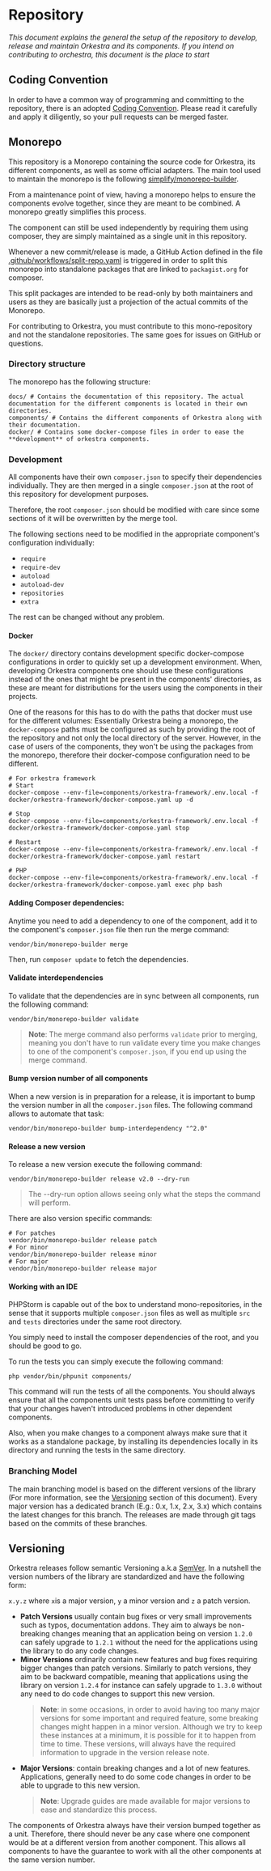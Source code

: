 # Repository  
*This document explains the general the setup of the repository to develop, release and maintain Orkestra and its components.
If you intend on contributing to orchestra, this document is the place to start*

## Coding Convention
In order to have a common way of programming and committing to the repository, there is an adopted [Coding Convention](./CodingConvention.md).
Please read it carefully and apply it diligently, so your pull requests can be merged faster.

## Monorepo
This repository is a Monorepo containing the source code for Orkestra, its different components,
as well as some official adapters. The main tool used to maintain the monorepo is the following 
[simplify/monorepo-builder](https://github.com/symplify/monorepo-builder).

From a maintenance point of view, having a monorepo helps to ensure the components evolve together, since
they are meant to be combined. A monorepo greatly simplifies this process.

The component can still be used independently by requiring them using composer,
they are simply maintained as a single unit in this repository.

Whenever a new commit/release is made, a GitHub Action defined in the file [.github/workflows/split-repo.yaml](../.github/workflows/split-repo.yaml)
is triggered in order to split this monorepo into standalone packages that are linked to `packagist.org` for composer.

This split packages are intended to be read-only by both maintainers and users as they are basically just a projection
of the actual commits of the Monorepo.

For contributing to Orkestra, you must contribute to this mono-repository and not the standalone repositories. 
The same goes for issues on GitHub or questions.


### Directory structure
The monorepo has the following structure:
```
docs/ # Contains the documentation of this repository. The actual documentation for the different components is located in their own directories.
components/ # Contains the different components of Orkestra along with their documentation.
docker/ # Contains some docker-compose files in order to ease the **development** of orkestra components. 
```

### Development
All components have their own `composer.json` to specify their dependencies individually. They are
then merged in a single `composer.json` at the root of this repository for development purposes.

Therefore, the root `composer.json` should be modified with care since some sections of it will be overwritten by
the merge tool.

The following sections need to be modified in the appropriate component's configuration individually:
- `require` 
- `require-dev`
- `autoload`
- `autoload-dev`
- `repositories`
- `extra`
  
The rest can be changed without any problem.

#### Docker
The `docker/` directory contains development specific docker-compose configurations in order to quickly set up a development
environment. When, developing Orkestra components one should use these configurations instead of the ones
that might be present in the components' directories, as these are meant for distributions for the users
using the components in their projects.

One of the reasons for this has to do with the paths that docker must use for the different volumes:
Essentially Orkestra being a monorepo, the `docker-compose` paths must be configured as such by
providing the root of the repository and not only the local directory of the server. However, in the case
of users of the components, they won't be using the packages from the monorepo, therefore their docker-compose configuration
need to be different.


```shell
# For orkestra framework
# Start
docker-compose --env-file=components/orkestra-framework/.env.local -f docker/orkestra-framework/docker-compose.yaml up -d

# Stop
docker-compose --env-file=components/orkestra-framework/.env.local -f docker/orkestra-framework/docker-compose.yaml stop

# Restart
docker-compose --env-file=components/orkestra-framework/.env.local -f docker/orkestra-framework/docker-compose.yaml restart

# PHP
docker-compose --env-file=components/orkestra-framework/.env.local -f docker/orkestra-framework/docker-compose.yaml exec php bash
```

#### Adding Composer dependencies:
Anytime you need to add a dependency to one of the component, add it to the component's `composer.json` file
then run the merge command:
```shell
vendor/bin/monorepo-builder merge
```

Then, run `composer update` to fetch the dependencies.

#### Validate interdependencies
To validate that the dependencies are in sync between all components, run the following command:
```shell
vendor/bin/monorepo-builder validate
```

> **Note**: The merge command also performs `validate` prior to merging, meaning you don't have to run validate
> every time you make changes to one of the component's `composer.json`, if you end up using the merge command.

#### Bump version number of all components
When a new version is in preparation for a release, it is important to bump the version number in all the `composer.json` files.
The following command allows to automate that task:

```shell
vendor/bin/monorepo-builder bump-interdependency "^2.0"
```

#### Release a new version
To release a new version execute the following command:
```shell
vendor/bin/monorepo-builder release v2.0 --dry-run
```
> The --dry-run option allows seeing only what the steps the command will perform.

There are also version specific commands:

```shell
# For patches
vendor/bin/monorepo-builder release patch 
# For minor
vendor/bin/monorepo-builder release minor 
# For major
vendor/bin/monorepo-builder release major 
```

#### Working with an IDE
PHPStorm is capable out of the box to understand mono-repositories, in the sense that it supports multiple `composer.json` files 
as well as multiple `src` and `tests` directories under the same root directory.

You simply need to install the composer dependencies of the root, and you should be good to go.

To run the tests you can simply execute the following command: 
```shell
php vendor/bin/phpunit components/
```

This command will run the tests of all the components. You should always ensure that all the components unit tests
pass before committing to verify that your changes haven't introduced problems in other dependent components.

Also, when you make changes to a component always make sure that it works as a standalone package,
by installing its dependencies locally in its directory and running the tests in the same directory.


### Branching Model
The main branching model is based on the different versions of the library (For more information, see the [Versioning](#Versioning) section of this document).
Every major version has a dedicated branch (E.g.: 0.x, 1.x, 2.x, 3.x) which contains the latest changes for this branch.
The releases are made through git tags based on the commits of these branches.


## Versioning
Orkestra releases follow semantic Versioning a.k.a [SemVer](ghttps://semver.org/).
In a nutshell the version numbers of the library are standardized and have the following form:

`x.y.z` where `x`is a major version, `y` a minor version and `z` a patch version.

- **Patch Versions** usually contain bug fixes or very small improvements such as typos, documentation addons. They aim to always be non-breaking changes
meaning that an application being on version `1.2.0` can safely upgrade to `1.2.1` without the need for the applications using the library
to do any code changes.
- **Minor Versions** ordinarily contain new features and bug fixes requiring bigger changes than patch versions. Similarly to patch versions, they aim to be
  backward compatible, meaning that applications using the library on version `1.2.4` for instance can safely upgrade to `1.3.0` without any need to do code changes
  to support this new version. 
  > **Note**: in some occasions, in order to avoid having too many major versions for some important and required feature, some breaking changes might happen in a minor version.
  Although we try to keep these instances at a minimum, it is possible for it to happen from time to time.
  > These versions, will always have the required information to upgrade in the version release note.
- **Major Versions**: contain breaking changes and a lot of new features. Applications, generally need to do some code changes
in order to be able to upgrade to this new version.
  > **Note**: Upgrade guides are made available for major versions to ease and standardize this process.
  
The components of Orkestra always have their version bumped together as a unit. Therefore,
there should never be any case where one component would be at a different version from another component. This allows
all components to have the guarantee to work with all the other components at the same version number.
